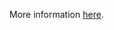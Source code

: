 More information [here](https://docs.bridgecrew.io/docs/ensure-vcn-inbound-security-lists-are-stateless).
